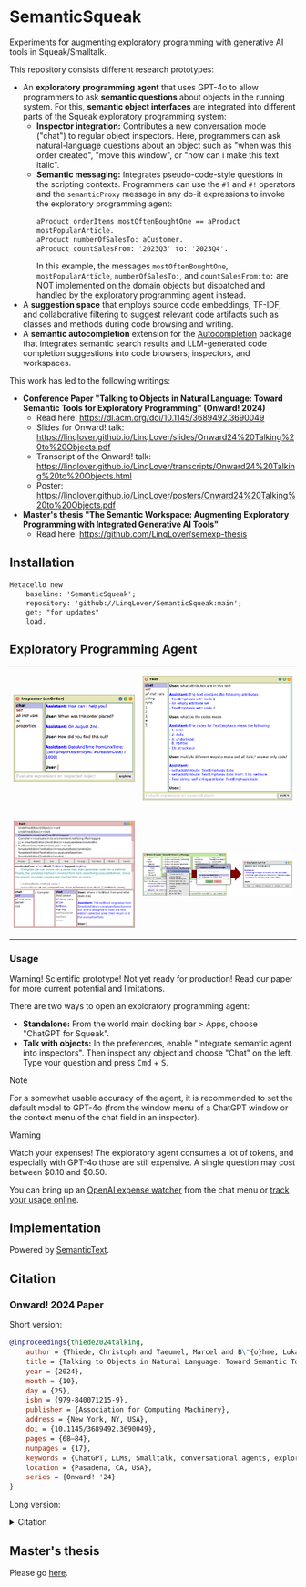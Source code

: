 # SemanticSqueak

Experiments for augmenting exploratory programming with generative AI tools in Squeak/Smalltalk.

This repository consists different research prototypes:

- An **exploratory programming agent** that uses GPT-4o to allow programmers to ask **semantic questions** about objects in the running system. For this, **semantic object interfaces** are integrated into different parts of the Squeak exploratory programming system:
  - **Inspector integration:** Contributes a new conversation mode ("chat") to regular object inspectors. Here, programmers can ask natural-language questions about an object such as "when was this order created", "move this window", or "how can i make this text italic".
  - **Semantic messaging:** Integrates pseudo-code-style questions in the scripting contexts. Programmers can use the `#?` and `#!` operators and the `semanticProxy` message in any do-it expressions to invoke the exploratory programming agent:
    ```smalltalk
	aProduct orderItems mostOftenBoughtOne == aProduct mostPopularArticle.
    aProduct numberOfSalesTo: aCustomer.
    aProduct countSalesFrom: '2023Q3' to: '2023Q4'.
    ```
	In this example, the messages `mostOftenBoughtOne`, `mostPopularArticle`, `numberOfSalesTo:`, and `countSalesFrom:to:` are NOT implemented on the domain objects but dispatched and handled by the exploratory programming agent instead.
- A **suggestion space** that employs source code embeddings, TF-IDF, and collaborative filtering to suggest relevant code artifacts such as classes and methods during code browsing and writing.
- A **semantic autocompletion** extension for the [Autocompletion](https://github.com/LeonMatthes/Autocompletion) package that integrates semantic search results and LLM-generated code completion suggestions into code browsers, inspectors, and workspaces.

This work has led to the following writings:

- **Conference Paper "Talking to Objects in Natural Language: Toward Semantic Tools for Exploratory Programming" (Onward! 2024)**
  - Read here: <https://dl.acm.org/doi/10.1145/3689492.3690049>
  - Slides for Onward! talk: <https://linqlover.github.io/LinqLover/slides/Onward24%20Talking%20to%20Objects.pdf>
  - Transcript of the Onward! talk: <https://linqlover.github.io/LinqLover/transcripts/Onward24%20Talking%20to%20Objects.html>
  - Poster: <https://linqlover.github.io/LinqLover/posters/Onward24%20Talking%20to%20Objects.pdf>
- **Master's thesis "The Semantic Workspace: Augmenting Exploratory Programming with Integrated Generative AI Tools"**
  - Read here: <https://github.com/LinqLover/semexp-thesis>

## Installation

```smalltalk
Metacello new
	baseline: 'SemanticSqueak';
	repository: 'github://LinqLover/SemanticSqueak:main';
	get; "for updates"
	load.
```

## Exploratory Programming Agent

<table>
	<tr>
		<td width="30%">
			<p>
				<img src="./assets/agent-order.png">
			</p>
		</td>
		<td width="70%">
			<p>
				<img src="./assets/agent-text.png">
			</p>
		</td>
	</tr>
	<tr>
		<td width="45%">
			<p>
				<img src="./assets/agent-debugger.png">
			</p>
		</td>
		<td width="80%">
			<p>
				<img src="./assets/agent-browser.png">
			</p>
		</td>
	</tr>
</table>

### Usage

Warning! Scientific prototype! Not yet ready for production! Read our paper for more current potential and limitations.

There are two ways to open an exploratory programming agent:

- **Standalone:** From the world main docking bar > Apps, choose "ChatGPT for Squeak".
- **Talk with objects:** In the preferences, enable "Integrate semantic agent into inspectors". Then inspect any object and choose "Chat" on the left. Type your question and press <kbd>Cmd</kbd> + <kbd>S</kbd>.

> [!NOTE]
> For a somewhat usable accuracy of the agent, it is recommended to set the default model to GPT-4o (from the window menu of a ChatGPT window or the context menu of the chat field in an inspector).

> [!WARNING]
> Watch your expenses! The exploratory agent consumes a lot of tokens, and especially with GPT-4o those are still expensive. A single question may cost between $0.10 and $0.50.
>
> You can bring up an [OpenAI expense watcher](https://github.com/LinqLover/Squeak-SemanticText#openai-api-expense-watcher) from the chat menu or [track your usage online](https://platform.openai.com/usage).

## Implementation

Powered by [SemanticText](https://github.com/hpi-swa-lab/Squeak-SemanticText).

## Citation

### Onward! 2024 Paper

Short version:

```bib
@inproceedings{thiede2024talking,
	author = {Thiede, Christoph and Taeumel, Marcel and B\"{o}hme, Lukas and Hirschfeld, Robert},
	title = {Talking to Objects in Natural Language: Toward Semantic Tools for Exploratory Programming},
	year = {2024},
	month = {10},
	day = {25},
	isbn = {979-840071215-9},
	publisher = {Association for Computing Machinery},
	address = {New York, NY, USA},
	doi = {10.1145/3689492.3690049},
	pages = {68–84},
	numpages = {17},
	keywords = {ChatGPT, LLMs, Smalltalk, conversational agents, exploratory programming, generative AI, natural-language programming, object-oriented programming, semantic tools},
	location = {Pasadena, CA, USA},
	series = {Onward! '24}
}
```

Long version:

<details>
<summary>Citation</summary>
<pre><code>@inproceedings{thiede2024talking,
	author = {Thiede, Christoph and Taeumel, Marcel and B\"{o}hme, Lukas and Hirschfeld, Robert},
	title = {Talking to Objects in Natural Language: Toward Semantic Tools for Exploratory Programming},
	year = {2024},
	month = {10},
	day = {25},
	isbn = {979-840071215-9},
	publisher = {Association for Computing Machinery},
	address = {New York, NY, USA},
	doi = {10.1145/3689492.3690049},
	abstract = {In exploratory programming, programmers often face a semantic gap between their high-level understanding and the low-level interfaces available for interacting with objects in a system. That is, technical object structure and behavior need to be interpreted as abstract domain concepts, which then increases cognitive load and thus impedes exploration progress. We propose semantic object interfaces that bridge this gap by enabling contextual, natural-language conversations with objects. Our approach leverages an exploratory programming agent powered by a large language model (LLM) to translate natural-language questions into low-level experiments and provide high-level answers. We describe a framework for integrating semantic object interfaces into existing exploratory programming systems, including a prototype implementation in Squeak/Smalltalk using GPT-4o. We showcase the potential of semantic object interfaces through case studies and discuss their feasibility, limitations, and impact on the programming experience. While challenges remain, our approach promises to reduce mental effort and empower programmers to explore and understand systems at a higher level of abstraction for a better programming experience.},
	booktitle = {Proceedings of the 2024 ACM SIGPLAN International Symposium on New Ideas, New Paradigms, and Reflections on Programming and Software},
	pages = {68–84},
	numpages = {17},
	keywords = {ChatGPT, LLMs, Smalltalk, conversational agents, exploratory programming, generative AI, natural-language programming, object-oriented programming, semantic tools},
	location = {Pasadena, CA, USA},
	series = {Onward! '24}
}</code></pre>
</details>

## Master's thesis

Please go [here](https://github.com/LinqLover/semexp-thesis#citing).
